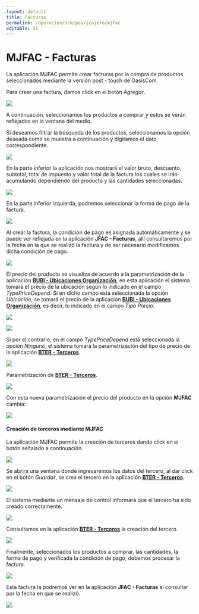 ```yaml
---
layout: default
title: Facturas
permalink: /Operacion/scm/pos/jcajero/mjfac
editable: si
---
```


# MJFAC - Facturas

La aplicación MJFAC permite crear facturas por la compra de productos seleccionados mediante la versión post - touch de OasisCom.  

Para crear una factura, damos click en el botón _Agregar_.  

![](mjfac.png)

A continuación, seleccionamos los productos a comprar y estos se verán reflejados en la ventana del medio.  

Si deseamos filtrar la búsqueda de los productos, seleccionamos la opción deseada como se muestra a continuación y digitamos el dato correspondiente.  

![](mjfac3.png)

En la parte inferior la aplicación nos mostrará el valor bruto, descuento, subtotal, total de impuesto y valor total de la factura los cuales se irán acumulando dependiendo del producto y las cantidades seleccionadas.  

![](mjfac1.png)

En la parte inferior izquierda, podremos seleccionar la forma de pago de la factura.  

![](mjfac4.png)


Al crear la factura, la condición de pago es asignada automáticamente y se puede ver reflejada en la aplicación **JFAC - Facturas**, allí consultaremos por la fecha en la que se realizó la factura y de ser necesario modificamos dicha condición de pago.  

![](mjfac2.png)

El precio del producto se visualiza de acuerdo a la parametrización de la aplicación [**BUBI - Ubicaciones Organización**](http://docs.oasiscom.com/Operacion/common/borgan/bubi), en esta aplicación el sistema tomará el precio de la ubicación según lo indicado en el campo _TypePriceDepend_. Si en dicho campo está seleccionada la opción _Ubicación_, se tomará el precio de la aplicación [**BUBI - Ubicaciones Organización**](http://docs.oasiscom.com/Operacion/common/borgan/bubi), es decir, lo indicado en el campo _Tipo Precio_.  

![](mjfac5.png)

![](mjfac7.png)

Si por el contrario, en el campo _TypePriceDepend_ está seleccionada la opción _Ninguno_, el sistema tomará la parametrización del tipo de precio de la aplicación [**BTER - Terceros**](http://docs.oasiscom.com/Operacion/common/btercer/bter).  

![](mjfac8.png)

Parametrización de [**BTER - Terceros**](http://docs.oasiscom.com/Operacion/common/btercer/bter).  

![](mjfac9.png)

Con esta nueva parametrización el precio del producto en la opción **MJFAC** cambia:  

![](mjfac10.png)

#### Creación de terceros mediante MJFAC

La aplicación MJFAC permite la creación de terceros dando click en el botón señalado a continuación.  

![](mjfac11.png)

Se abrirá una ventana donde ingresaremos los datos del tercero, al dar click en el botón _Guardar_, se crea el tercero en la aplicación [**BTER - Terceros**](http://docs.oasiscom.com/Operacion/common/btercer/bter).  

![](mjfac12.png)

El sistema mediante un mensaje de control informará que el tercero ha sido creado correctamente.  

![](mjfac13.png)

Consultamos en la aplicación [**BTER - Terceros**](http://docs.oasiscom.com/Operacion/common/btercer/bter) la creación del tercero.  

![](mjfac14.png)

Finalmente, seleccionados los productos a comprar, las cantidades, la forma de pago y verificada la condición de pago, debemos procesar la factura.  

![](mjfac15.png)

Esta factura la podremos ver en la aplicación **JFAC - Facturas** al consultar por la fecha en que se realizó.  

![](mjfac16.png)
